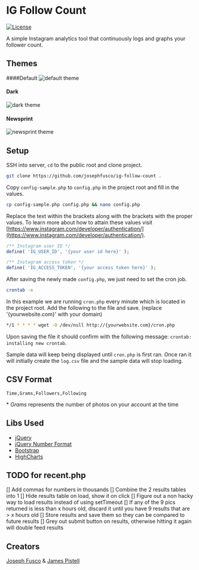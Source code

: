 # IG Follow Count

[![License](https://img.shields.io/badge/license-GPL--2.0%2B-green.svg)](http://www.gnu.org/licenses/gpl-2.0.html)

A simple Instagram analytics tool that continuously logs and graphs your follower count.

## Themes

####Default
![default theme](https://cloud.githubusercontent.com/assets/6676674/14550091/cdf47d92-0293-11e6-9e67-c54a1736ef24.png)

#### Dark
![dark theme](https://cloud.githubusercontent.com/assets/6676674/14550100/d756086a-0293-11e6-88f6-5ba2196582fb.png)

#### Newsprint
![newsprint theme](https://cloud.githubusercontent.com/assets/6676674/14550368/1b95b294-0296-11e6-95eb-d22f8a8beefd.png)

## Setup

SSH into server, `cd` to the public root and clone project.

```sh
git clone https://github.com/josephfusco/ig-follow-count .
```

Copy `config-sample.php` to `config.php` in the project root and fill in the values.

```sh
cp config-sample.php config.php && nano config.php
```

Replace the text within the brackets along with the brackets with the proper values. To learn more about how to attain these values visit [https://www.instagram.com/developer/authentication/](https://www.instagram.com/developer/authentication/).

```php
/** Instagram user ID */
define( 'IG_USER_ID', '{your user id here}' );

/** Instagram access token */
define( 'IG_ACCESS_TOKEN', '{your access token here}' );
```

After saving the newly made `config.php`, we just need to set the cron job.

```sh
crontab -e
```

In this example we are running `cron.php` every minute which is located in the project root. Add the following to the file and save. (replace '{yourwebsite.com}' with your domain)

```sh
*/1 * * * * wget -O /dev/null http://{yourwebsite.com}/cron.php
```

Upon saving the file it should confirm with the following message: `crontab: installing new crontab`.

Sample data will keep being displayed until `cron.php` is first ran. Once ran it will initially create the `log.csv` file and the sample data will stop loading.

## CSV Format

`Time,Grams,Followers,Following`

\* _Grams_ represents the number of photos on your account at the time

## Libs Used

+ [jQuery](http://jquery.com)
+ [jQuery Number Format](https://www.customd.com/articles/14/jquery-number-format-redux)
+ [Bootstrap](http://getbootstrap.com)
+ [HighCharts](http://www.highcharts.com/)

## TODO for recent.php
[] Add commas for numbers in thousands
[] Combine the 2 results tables into 1
[] Hide results table on load, show it on click
[] Figure out a non hacky way to load results instead of using setTimeout
[] If any of the 9 pics returned is less than x hours old, discard it until you have 9 results that are > x hours old
[] Store results and save them so they can be compared to future results
[] Grey out submit button on results, otherwise hitting it again will double feed results

## Creators

[Joseph Fusco](https://github.com/josephfusco) & [James Pistell](https://github.com/pistell)
